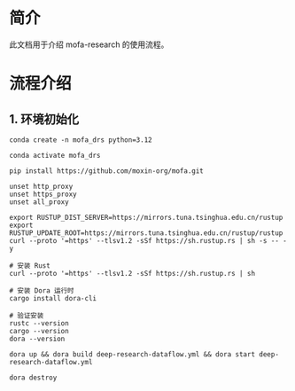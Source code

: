 # 简介
此文档用于介绍 mofa-research 的使用流程。

# 流程介绍
## 1. 环境初始化

~~~shell
conda create -n mofa_drs python=3.12
~~~

~~~shell
conda activate mofa_drs
~~~

~~~shell
pip install https://github.com/moxin-org/mofa.git
~~~

~~~shell
unset http_proxy
unset https_proxy
unset all_proxy
~~~

~~~shell
export RUSTUP_DIST_SERVER=https://mirrors.tuna.tsinghua.edu.cn/rustup
export RUSTUP_UPDATE_ROOT=https://mirrors.tuna.tsinghua.edu.cn/rustup/rustup
curl --proto '=https' --tlsv1.2 -sSf https://sh.rustup.rs | sh -s -- -y
~~~


~~~shell
# 安装 Rust
curl --proto '=https' --tlsv1.2 -sSf https://sh.rustup.rs | sh

# 安装 Dora 运行时
cargo install dora-cli

# 验证安装
rustc --version
cargo --version
dora --version
~~~




~~~shell
dora up && dora build deep-research-dataflow.yml && dora start deep-research-dataflow.yml
~~~

~~~shell
dora destroy
~~~